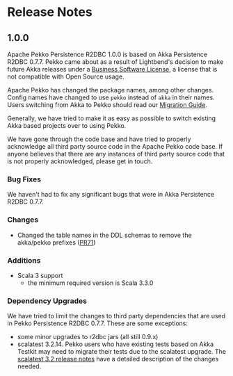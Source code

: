 # Release Notes

## 1.0.0
Apache Pekko Persistence R2DBC 1.0.0 is based on Akka Persistence R2DBC 0.7.7. Pekko came about as a result of Lightbend's
decision to make future Akka releases under a [Business Software License](https://www.lightbend.com/blog/why-we-are-changing-the-license-for-akka),
a license that is not compatible with Open Source usage.

Apache Pekko has changed the package names, among other changes. Config names have changed to use `pekko` instead
of `akka` in their names. Users switching from Akka to Pekko should read our [Migration Guide](https://pekko.apache.org/docs/pekko/current/project/migration-guides.html).

Generally, we have tried to make it as easy as possible to switch existing Akka based projects over to using Pekko.

We have gone through the code base and have tried to properly acknowledge all third party source code in the
Apache Pekko code base. If anyone believes that there are any instances of third party source code that is not
properly acknowledged, please get in touch.

### Bug Fixes

We haven't had to fix any significant bugs that were in Akka Persistence R2DBC 0.7.7.

### Changes

* Changed the table names in the DDL schemas to remove the akka/pekko prefixes ([PR71](https://github.com/apache/incubator-pekko-persistence-r2dbc/pull/71))

### Additions

* Scala 3 support
    * the minimum required version is Scala 3.3.0

### Dependency Upgrades
We have tried to limit the changes to third party dependencies that are used in Pekko Persistence R2DBC 0.7.7. These are some exceptions:

* some minor upgrades to r2dbc jars (all still 0.9.x)
* scalatest 3.2.14. Pekko users who have existing tests based on Akka Testkit may need to migrate their tests due to the scalatest upgrade. The [scalatest 3.2 release notes](https://www.scalatest.org/release_notes/3.2.0) have a detailed description of the changes needed.

